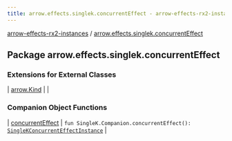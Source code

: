 ```yaml
---
title: arrow.effects.singlek.concurrentEffect - arrow-effects-rx2-instances
---
```


[arrow-effects-rx2-instances](../index.html) / [arrow.effects.singlek.concurrentEffect](./index.html)

## Package arrow.effects.singlek.concurrentEffect

### Extensions for External Classes

| [arrow.Kind](arrow.-kind/index.html) |  |

### Companion Object Functions

| [concurrentEffect](concurrent-effect.html) | `fun SingleK.Companion.concurrentEffect(): `[`SingleKConcurrentEffectInstance`](../arrow.effects/-single-k-concurrent-effect-instance/index.html) |

